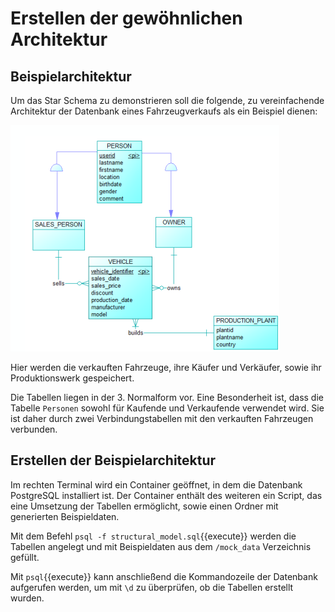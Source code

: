 # Erstellen der gewöhnlichen Architektur

## Beispielarchitektur

Um das Star Schema zu demonstrieren soll die folgende, zu vereinfachende Architektur der Datenbank eines Fahrzeugverkaufs als ein Beispiel dienen:

![image](./assets/normal_model.png)

Hier werden die verkauften Fahrzeuge, ihre Käufer und Verkäufer, sowie ihr Produktionswerk gespeichert.

Die Tabellen liegen in der 3. Normalform vor. Eine Besonderheit ist, dass die Tabelle `Personen` sowohl für Kaufende und Verkaufende verwendet wird. Sie ist daher durch zwei Verbindungstabellen mit den verkauften Fahrzeugen verbunden.

## Erstellen der Beispielarchitektur

Im rechten Terminal wird ein Container geöffnet, in dem die Datenbank PostgreSQL installiert ist. Der Container enthält des weiteren ein Script, das eine Umsetzung der Tabellen ermöglicht, sowie einen Ordner mit generierten Beispieldaten.

Mit dem Befehl `psql -f structural_model.sql`{{execute}} werden die Tabellen angelegt und mit Beispieldaten aus dem `/mock_data` Verzeichnis gefüllt.

Mit `psql`{{execute}} kann anschließend die Kommandozeile der Datenbank aufgerufen werden, um mit `\d` zu überprüfen, ob die Tabellen erstellt wurden.
